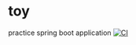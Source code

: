 # toy
practice spring boot application
[![CI](https://github.com/hongmoSung/toy/actions/workflows/github-action.yml/badge.svg)](https://github.com/hongmoSung/toy/actions/workflows/github-action.yml)
